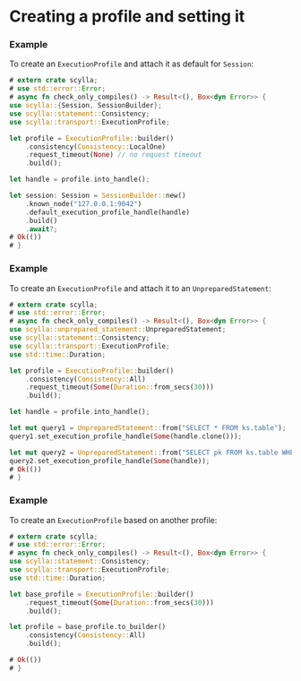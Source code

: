 # Creating a profile and setting it

### Example
To create an `ExecutionProfile` and attach it as default for `Session`:
```rust
# extern crate scylla;
# use std::error::Error;
# async fn check_only_compiles() -> Result<(), Box<dyn Error>> {
use scylla::{Session, SessionBuilder};
use scylla::statement::Consistency;
use scylla::transport::ExecutionProfile;

let profile = ExecutionProfile::builder()
    .consistency(Consistency::LocalOne)
    .request_timeout(None) // no request timeout
    .build();

let handle = profile.into_handle();

let session: Session = SessionBuilder::new()
    .known_node("127.0.0.1:9042")
    .default_execution_profile_handle(handle)
    .build()
    .await?;
# Ok(())
# }
```

### Example
To create an `ExecutionProfile` and attach it to an `UnpreparedStatement`:
```rust
# extern crate scylla;
# use std::error::Error;
# async fn check_only_compiles() -> Result<(), Box<dyn Error>> {
use scylla::unprepared_statement::UnpreparedStatement;
use scylla::statement::Consistency;
use scylla::transport::ExecutionProfile;
use std::time::Duration;

let profile = ExecutionProfile::builder()
    .consistency(Consistency::All)
    .request_timeout(Some(Duration::from_secs(30)))
    .build();

let handle = profile.into_handle();

let mut query1 = UnpreparedStatement::from("SELECT * FROM ks.table");
query1.set_execution_profile_handle(Some(handle.clone()));

let mut query2 = UnpreparedStatement::from("SELECT pk FROM ks.table WHERE pk = ?");
query2.set_execution_profile_handle(Some(handle));
# Ok(())
# }
```

### Example
To create an `ExecutionProfile` based on another profile:
```rust
# extern crate scylla;
# use std::error::Error;
# async fn check_only_compiles() -> Result<(), Box<dyn Error>> {
use scylla::statement::Consistency;
use scylla::transport::ExecutionProfile;
use std::time::Duration;

let base_profile = ExecutionProfile::builder()
    .request_timeout(Some(Duration::from_secs(30)))
    .build();

let profile = base_profile.to_builder()
    .consistency(Consistency::All)
    .build();

# Ok(())
# }
```